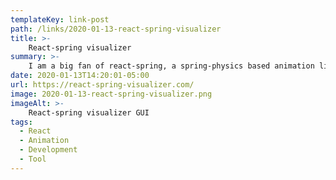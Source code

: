 ```yaml
---
templateKey: link-post
path: /links/2020-01-13-react-spring-visualizer
title: >-
    React-spring visualizer
summary: >-
    I am a big fan of react-spring, a spring-physics based animation library. It has quickly become my go-to library for UI animation in React projects. However, as a newbie to spring-based animations, I've had a hard time visualizing which effect the settings would have. 
date: 2020-01-13T14:20:01-05:00
url: https://react-spring-visualizer.com/
image: 2020-01-13-react-spring-visualizer.png
imageAlt: >-
    React-spring visualizer GUI
tags:
  - React
  - Animation
  - Development
  - Tool
---
```

